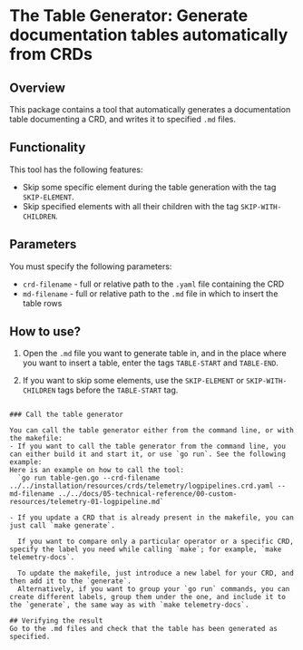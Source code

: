 # The Table Generator: Generate documentation tables automatically from CRDs

## Overview

This package contains a tool that automatically generates a documentation table documenting a CRD, and writes it to specified `.md` files. 

## Functionality

This tool has the following features:
- Skip some specific element during the table generation with the tag `SKIP-ELEMENT`.
- Skip specified elements with all their children with the tag `SKIP-WITH-CHILDREN`.

## Parameters

You must specify the following parameters:
- `crd-filename` - full or relative path to the `.yaml` file containing the CRD
- `md-filename` - full or relative path to the `.md` file in which to insert the table rows

## How to use?

1. Open the `.md` file you want to generate table in, and in the place where you want to insert a table, enter the tags `TABLE-START` and `TABLE-END`. 

   <!-- TABLE-START -->

   <!-- TABLE-END -->

2. If you want to skip some elements, use the `SKIP-ELEMENT` or `SKIP-WITH-CHILDREN` tags before the `TABLE-START` tag.

<!-- SKIP-ELEMENT status.conditions -->
<!-- SKIP-WITH-CHILDREN spec.output -->

<!-- TABLE-START -->

<!-- TABLE-END -->
```

### Call the table generator

You can call the table generator either from the command line, or with the makefile:
- If you want to call the table generator from the command line, you can either build it and start it, or use `go run`. See the following example:
Here is an example on how to call the tool:
  `go run table-gen.go --crd-filename ../../installation/resources/crds/telemetry/logpipelines.crd.yaml --md-filename ../../docs/05-technical-reference/00-custom-resources/telemetry-01-logpipeline.md`

- If you update a CRD that is already present in the makefile, you can just call `make generate`.

  If you want to compare only a particular operator or a specific CRD, specify the label you need while calling `make`; for example, `make telemetry-docs`.

  To update the makefile, just introduce a new label for your CRD, and then add it to the `generate`.
  Alternatively, if you want to group your `go run` commands, you can create different labels, group them under the one, and include it to the `generate`, the same way as with `make telemetry-docs`.

## Verifying the result
Go to the .md files and check that the table has been generated as specified.